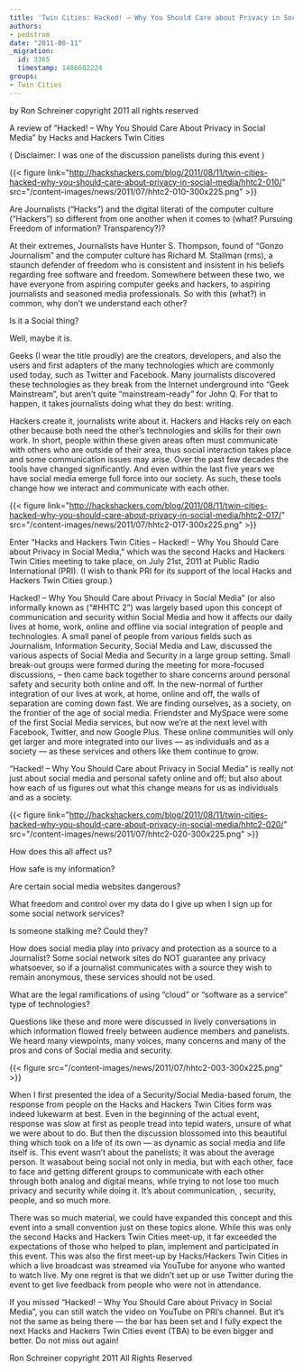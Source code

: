 ```yaml
---
title: 'Twin Cities: Hacked! – Why You Should Care about Privacy in Social Media'
authors:
- pedstrom
date: "2011-08-11"
_migration:
  id: 3365
  timestamp: 1486602224
groups:
- Twin Cities
---
```


by Ron Schreiner copyright 2011 all rights reserved

A review of “Hacked! – Why You Should Care About Privacy in Social Media” by Hacks and Hackers Twin Cities

( Disclaimer: I was one of the discussion panelists during this event )

{{< figure link="http://hackshackers.com/blog/2011/08/11/twin-cities-hacked-why-you-should-care-about-privacy-in-social-media/hhtc2-010/" src="/content-images/news/2011/07/hhtc2-010-300x225.png" >}}

Are Journalists (&#8220;Hacks&#8221;) and the digital literati of the computer culture (&#8220;Hackers&#8221;) so different from one another when it comes to (what? Pursuing Freedom of information? Transparency?)?

At their extremes, Journalists have Hunter S. Thompson, found of &#8220;Gonzo Journalism&#8221; and the computer culture has Richard M. Stallman (rms), a staunch defender of freedom who is consistent and insistent in his beliefs regarding free software and freedom. Somewhere between these two, we have everyone from aspiring computer geeks and hackers, to aspiring journalists and seasoned media professionals. So with this (what?) in common, why don&#8217;t we understand each other?

Is it a Social thing?

Well, maybe it is.

Geeks (I wear the title proudly) are the creators, developers, and also the users and first adapters of the many technologies which are commonly used today, such as Twitter and Facebook. Many journalists discovered these technologies as they break from the Internet underground into &#8220;Geek Mainstream&#8221;, but aren’t quite “mainstream-ready” for John Q. For that to happen, it takes journalists doing what they do best: writing.

Hackers create it, journalists write about it. Hackers and Hacks rely on each other because both need the other&#8217;s technologies and skills for their own work. In short, people within these given areas often must communicate with others who are outside of their area, thus social interaction takes place and some communication issues may arise. Over the past few decades the tools have changed significantly. And even within the last five years we have social media emerge full force into our society. As such, these tools change how we interact and communicate with each other.

{{< figure link="http://hackshackers.com/blog/2011/08/11/twin-cities-hacked-why-you-should-care-about-privacy-in-social-media/hhtc2-017/" src="/content-images/news/2011/07/hhtc2-017-300x225.png" >}}

Enter &#8220;Hacks and Hackers Twin Cities &#8211; Hacked! &#8211; Why You Should Care about Privacy in Social Media,&#8221; which was the second Hacks and Hackers Twin Cities meeting to take place, on July 21st, 2011 at Public Radio International (PRI). (I wish to thank PRI for its support of the local Hacks and Hackers Twin Cities group.)

Hacked! &#8211; Why You Should Care about Privacy in Social Media&#8221; (or also informally known as (“#HHTC 2”) was largely based upon this concept of communication and security within Social Media and how it affects our daily lives at home, work, online and offline via social integration of people and technologies. A small panel of people from various fields such as Journalism, Information Security, Social Media and Law, discussed the various aspects of Social Media and Security in a large group setting. Small break-out groups were formed during the meeting for more-focused discussions, &#8211; then came back together to share concerns around personal safety and security both online and off. In the new-normal of further integration of our lives at work, at home, online and off, the walls of separation are coming down fast. We are finding ourselves, as a society, on the frontier of the age of social media. Friendster and MySpace were some of the first Social Media services, but now we’re at the next level with Facebook, Twitter, and now Google Plus. These online communities will only get larger and more integrated into our lives &#8212; as individuals and as a society &#8212; as these services and others like them continue to grow.

“Hacked! &#8211; Why You Should Care about Privacy in Social Media&#8221; is really not just about social media and personal safety online and off; but also about how each of us figures out what this change means for us as individuals and as a society.

{{< figure link="http://hackshackers.com/blog/2011/08/11/twin-cities-hacked-why-you-should-care-about-privacy-in-social-media/hhtc2-020/" src="/content-images/news/2011/07/hhtc2-020-300x225.png" >}}

How does this all affect us?

How safe is my information?

Are certain social media websites dangerous?

What freedom and control over my data do I give up when I sign up for some social network services?

Is someone stalking me? Could they?

How does social media play into privacy and protection as a source to a Journalist? Some social network sites do NOT guarantee any privacy whatsoever, so if a journalist communicates with a source they wish to remain anonymous, these services should not be used.

What are the legal ramifications of using “cloud” or “software as a service” type of technologies?

Questions like these and more were discussed in lively conversations in which information flowed freely between audience members and panelists. We heard many viewpoints, many voices, many concerns and many of the pros and cons of Social media and security.

<a>

{{< figure src="/content-images/news/2011/07/hhtc2-003-300x225.png" >}}</p> 

<p>
  When I first presented the idea of a Security/Social Media-based forum, the response from people on the Hacks and Hackers Twin Cities form was indeed lukewarm at best. Even in the beginning of the actual event, response was slow at first as people tread into tepid waters, unsure of what we were about to do. But then the discussion blossomed into this beautiful thing which took on a life of its own &#8212; as dynamic as social media and life itself is. This event wasn’t about the panelists; it was about the average person. It wasabout being social not only in media, but with each other, face to face and getting different groups to communicate with each other through both analog and digital means, while trying to not lose too much privacy and security while doing it. It’s about communication, , security, people, and so much more.
</p>

<p>
  There was so much material, we could have expanded this concept and this event into a small convention just on these topics alone. While this was only the second Hacks and Hackers Twin Cities meet-up, it far exceeded the expectations of those who helped to plan, implement and participated in this event. This was also the first meet-up by Hacks/Hackers Twin Cities in which a live broadcast was streamed via YouTube for anyone who wanted to watch live. My one regret is that we didn’t set up or use Twitter during the event to get live feedback from people who were not in attendance.
</p>

<p>
  If you missed “Hacked! &#8211; Why You Should Care about Privacy in Social Media&#8221;, you can still watch the video on YouTube on PRI’s channel. But it’s not the same as being there &#8212; the bar has been set and I fully expect the next Hacks and Hackers Twin Cities event (TBA) to be even bigger and better. Do not miss out again!
</p>

<p>
  Ron Schreiner copyright 2011 All Rights Reserved
</p>
